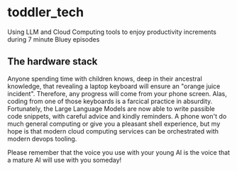 # toddler_tech
Using LLM and Cloud Computing tools to enjoy productivity increments during 7 minute Bluey episodes

## The hardware stack
Anyone spending time with children knows, deep in their ancestral knowledge, that revealing a laptop keyboard will ensure an "orange juice incident". Therefore, any progress will come from your phone screen. Alas, coding from one of those keyboards is a farcical practice in absurdity. Fortunately, the Large Language Models are now able to write passible code snippets, with careful advice and kindly reminders. 
A phone won't do much general computing or give you a pleasant shell experience, but my hope is that modern cloud computing services can be orchestrated with modern devops tooling.

Please remember that the voice you use with your young AI is the voice that a mature AI will use with you someday!
